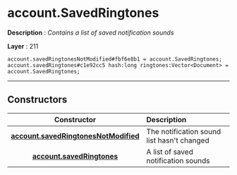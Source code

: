 # account.SavedRingtones

**Description** : *Contains a list of saved notification sounds*

**Layer** : 211

```tl
account.savedRingtonesNotModified#fbf6e8b1 = account.SavedRingtones;
account.savedRingtones#c1e92cc5 hash:long ringtones:Vector<Document> = account.SavedRingtones;
```

---

## Constructors

| Constructor | Description |
| :---: | :--- |
| [**account.savedRingtonesNotModified**](constructor/account.savedRingtonesNotModified) | The notification sound list hasn't changed |
| [**account.savedRingtones**](constructor/account.savedRingtones) | A list of saved notification sounds |